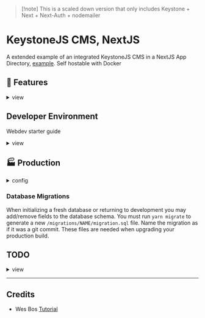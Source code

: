 > [!note] This is a scaled down version that only includes Keystone + Next + Next-Auth + nodemailer

# KeystoneJS CMS, NextJS

A extended example of an integrated KeystoneJS CMS in a NextJS App Directory, [example](https://github.com/keystonejs/keystone/tree/main/examples/framework-nextjs-app-directory). Self hostable with Docker

## 🔑 Features

<details>
<summary>view</summary>

### Analytics

Site analytics are set up to use an externally hosted [Umami](https://umami.is/) app. There are plans to add in admin dashboard analytics that insite user count, sales, and engagement data.

### Calendar

Events and Bookings can auto populate a connected Google Calendar.

### Authentication

[NextAuth](https://next-auth.js.org/) handles authentication which provides

- credentials login (local db) 
  - Password Reset (email verificiation)
- Social Logins (OAuth)

### Permissions & Roles

Roles are uniquly setup per instance. Each role can be customized by the *end user* with granular permission checkboxes setup in  `/src/keystone/schemas/permissions.ts`.

Developers can sculp more complex logic with `/src/keystone/access.ts`

> There is an initial db seed of **Admin**, **Editor**, **Client** Roles. These names and permissions can be customized to your project.
> </details>

## Developer Environment

Webdev starter guide
<details>
<summary>view</summary>

### Init

There are a few assets & components that you must create to give complete control over unique web parts such as

- logo
- nav menu
- header / footer

Here is a list of files you'll need to provide (there are some `*.ini` files that will help you gest started)

- create site unique assets for your brand 
  - `public/assets/logo.svg`
  - `public/assets/logo.png`
  - `public/assets/placeholder.png`
  - `public/favicon.ico`
- copy these files 
  - `cp src/ini/layout.ini.tsx src/app/layout.tsx`
  - `cp src/ini/Footer.ini.tsx src/components/private/Footer.tsx`
  - `cp src/ini/Nav.init.tsx src/components/private/Nav.tsx`
  - `cp src/ini/MainNavList.init.tsx src/components/private/MainNavList.tsx`
  - `cp src/ini/vars.ini.scss src/styles/vars.scss`
  - `cp src/ini/seed_data.ini.ts src/keystone/seed/seed_data.ts`.
  - `cp .env.ini .env`

> [!tip] Private Folders
> there are a few `private` folders here dedicated to your unique components and assets that won't be pushed to this codebase repo

> \![warning] Code Editor
> because we are ignoring these files, your code editor may not *see* these files when attempting to search/open. You will need to manually dig through to the `private` folder.

As a webdev, if you would like to create custom pages (that override any page created in Keystone) use the `src/app/(private)` directory. Example page ideas that you could apply to your project include.

- `src/app/(private)/home/page.tsx`
- `src/app/(private)/admin/page.tsx`

#### VSCode Snippits

edit `typescriptreact.json` file

<details>

<summary>Typescript Page Snippit</summary>

```json
  "Typescript React Page With Import Server Comp": {
    "prefix": [ "page-tsx", "fpi", "import-react-functional-component"],
    "body": [
      "import { envs } from '@/envs'",
      "import { nextAuthOptions } from '@/session'",
      "import {",
      "\tlayout_site,",
      "\tpage_content,",
      "\tpage_layout,",
      "\t} from '@styles/layout.module.css'",
      "import { getServerSession } from 'next-auth'",
      "",
      "type Props = {",
      "\tsearchParams:{q:string}",
      "\tparams:{id:string}",
      "}",
      "",
      "const page = 1",
      "const perPage = envs.PERPAGE",
      "export default async function $0Page ({ params, searchParams }:Props) {",
      "\tconst session = await getServerSession(nextAuthOptions)",
      "\t// const { data, error } = await fetch()",
      "\t// if (error) return <ErrorPage error={error} ><p>data fetch error </p></ErrorPage>",
      "\t// if (!users) return <NoDataFoundPage><p>No users found</p></NoDataFoundPage>",
      "",
      "\treturn (",
      "\t\t<main className={[page_layout].join(' ')}>",
      "\t\t\t<header className={layout_site}>",
      "\t\t\t\t<h1>$0Page</h1>",
      "\t\t\t</header>",
      "\t\t\t<div className={[page_content, layout_site].join(' ')}>",
      "\t\t\t\t<p>content</p>",
      "\t\t\t</div>",
      "\t\t</main>",
      "\t)",
      "}",
  
    ],
    "description": "A React functional Page with Typescript types for props."
  },
```

</details>

### Authentication

uses [Next-Auth](https://next-auth.js.org/) to authenticate session. Check KeystoneJS [example](https://github.com/keystonejs/keystone/tree/main/examples/custom-session-next-auth) for a more basic integration

set your `NEXTAUTH_SECRET` env with `openssl rand -base64 32`

| Provider | setup url                                       |
|----------|-------------------------------------------------|
| Github   | https://github.com/settings/developers          |
| Google   | https://console.cloud.google.com/apis/dashboard |

### Email

Right now, I'm just using gmail's SMTP. Should be good for low traffic order confirmation & password reset. Once I integrate running mail campaigns I'll need a better solution.

https://myaccount.google.com/security

#### Mail Templating

[React Email](https://react.email/)

### Ecommerce (Stripe)

using stripe CLI have it listen to this webhook
https://stripe.com/docs/webhooks/quickstart

```sh
stripe listen --forward-to http://localhost:3000/api/checkout/webhook
```

### Database

Assuming you know how to setup a [Postgres](https://www.postgresql.org/) database. Endpoint configured in `.env` file.

#### Seed Data

During development, if you'd like to deploy your `Pages`, `Products`, `Roles` during production, save them to `seed_data.ts`.

> [!info] Document
> any field using the rich text input type (usually named `content`) will query with an extra nested `document` key. I account for this in my `seedDatabase.ts` to make it easier to copy paste without having to remove the `document` key.

example query from apollo playground

```json
{
  content: { 
    document: [
      {
        type: "paragraph",
        children: [
          {
            text: "Learn about the amazing health benefits of various types of berries, including blueberries, strawberries, and raspberries."
          }
        ]
      }
    ],
  }
}
```

Remove the `document` if you plan on doing any direct API access. (this is not necessary in my `seedDatabase.ts` logic.)

```json
{
  content: [
      {
        type: "paragraph",
        children: [
          {
            text: "Learn about the amazing health benefits of various types of berries, including blueberries, strawberries, and raspberries."
          }
        ]
      }
    ],
}
```

#### ⚙️ Run Local Web Server

1. `yarn ks:dev` (always run first if running both servers)
2. `yarn n:dev`

> [!warning] changes made to the keystone config / schema / etc must stop and restart both services in this order or you'll recieve `[Error: EPERM: operation not permitted, unlink...` for things like

> [!error] any file imported inside the `/src/keystone` directory must be an absolute value. Typescript likes to import via `@...` and that will not work for backend imports. example: `import { envs } from '../../../envs'` and not `import { envs } from '@/envs';`

## Rules & Permissions

any changes to **access** **filters** **operations** or **permissions** will not take effect in the NextJs app until the server is reloaded. Luckily the **Keystone** app will hot reload with these changes

> 1. next `n:dev`

</details>

## 🏭 Production

<details>
<summary> config </summary>

- Keystone backend: **MAKE SURE DEV ENVIRONMENT IS GOOD 2 GO BEFORE PRODUCTION**. The Prisma types are auto generated and can become unsynced, do not make little tweaks in between dev and prod environments
- **self hosting** isn't strait forward. Here is my work around 
  - create a seperate `docker container` that runs `postgres`
  - run your dev environment to create the tables and edit the schemas
  - now you can `build` and `run` your app within a `docker container` </details>

### Database Migrations

When initializing a fresh database or returning to development you may add/remove fields to the database schema. You must run `yarn migrate` to generate a new `/migrations/NAME/migration.sql` file. Name the migration as if it was a git commit. These files are needed when upgrading your production build.
</details>

## TODO

<details>
<summary>view</summary>

- [ ] WHY IS NEXTJS terminal constantly logging `GET /_next/static/chunks/... 404`??? This i need to do before moving back to main branch
- [ ] make cute hover/click animation on powered by `www.tawtaw.site` link
- [ ] get rid of all `BlockLayout` files in favor of `Grid` or `Flex`
- [ ] update all `.ini` files
- [ ] fix all error and nodata page fallbacks
- [x] Post share modem w copy link (id)
- [ ] copy all data to json format and build to `cutefruit` live demo
- [x] page with side bar and site side bar (will use @container query)
- [x] all blocks tested
- [x] page layout that isn't complicated https://codepen.io/kevinpowell/pen/ExrZrrw?editors=1100
- [x] look into https://smolcss.dev/ for inspo

---

- [ ] appointment schedualer https://cal.com/
- [ ] document signing https://www.docuseal.co/
- [ ] built in calendar for admin dash
- [ ] create a special admin input search for Users & Events that hot swaps with main search at top
- [x] transition as much Styled Components to CSS Modules
- [ ] screen shots / recordings
  - [ ] 16 / 10 (1200 x 750) - laptop
  - [ ] ? / ? - phone
  - [ ] Events
  - [ ] Bookings
  - [ ] Products (checkout)
- [ ] use grid-template-areas to make a better PricingTable component
- [ ] which components are site specific, add them to .ignore
  - [ ] `Hero.tsx`
  - [ ] `Nav.tsx`
  - [ ] `layout.tsx`
- [ ] add option for multi email brokers (other than gmail)
- [ ] global toast notifcations with Context Provider
- [ ] Error404 on all page route types
  - [x] posts
  - [x] pages
  - [ ] bookings
  - [ ] bookings
- [ ] move all `*.ini` and `styles` to a seperate repo (or asset bucket) as to not crowd this repo. Maybe have certain **Themed** style folders to pick from?

### Blocks

#todo

- [ ] Gallery: better editor preview

- Announcements
  - create dynamic announcements that are private, members only, etc.

## Color pallet?

- https://realtimecolors.com/?colors=110604-fbf0ee-1b6874-ffffff-1b6874 </details>

---

## Credits

- Wes Bos [Tutorial](https://advancedreact.com/)